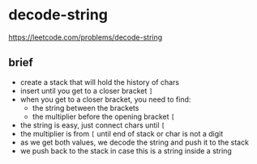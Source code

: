 # decode-string

https://leetcode.com/problems/decode-string

## brief

- create a stack that will hold the history of chars
- insert until you get to a closer bracket `]`
- when you get to a closer bracket, you need to find:
  - the string between the brackets
  - the multiplier before the opening bracket `[`
- the string is easy, just connect chars until `[`
- the multiplier is from `[` until end of stack or char is not a digit
- as we get both values, we decode the string and push it to the stack
- we push back to the stack in case this is a string inside a string
